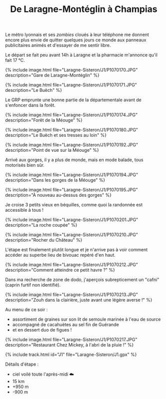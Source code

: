 ﻿---
title: "De Laragne-Montéglin à Champias"
permalink: /Laragne-Sisteron/J1/
sidebar:
  nav: "laragne_sisteron"
enable_tracks: true
---

Le métro lyonnais et ses *zombies* cloués à leur téléphone me donnent encore plus envie de quitter quelques jours ce monde aux panneaux publicitaires animés et d'essayer de me sentir libre.

Le départ se fait peu avant 14h à Laragne et la pharmacie m'annonce qu'il fait 17 °C.

{% include image.html file="Laragne-Sisteron/J1/P1070170.JPG" description="Gare de Laragne-Montéglin" %}

{% include image.html file="Laragne-Sisteron/J1/P1070171.JPG" description="Le Buëch" %}

Le GRP emprunte une bonne partie de la départementale avant de s'enfoncer dans la forêt.

{% include image.html file="Laragne-Sisteron/J1/P1070174.JPG" description="Forêt de la Méouge" %}

{% include image.html file="Laragne-Sisteron/J1/P1070180.JPG" description="Le Buëch et ses tresses au loin" %}

{% include image.html file="Laragne-Sisteron/J1/P1070192.JPG" description="Point de vue sur la Méouge" %}

Arrivé aux gorges, il y a plus de monde, mais en mode balade, tous motorisés bien sûr.

{% include image.html file="Laragne-Sisteron/J1/P1070194.JPG" description="Dans les gorges de la Méouge" %}

{% include image.html file="Laragne-Sisteron/J1/P1070195.JPG" description="À nouveau au-dessus des gorges" %}

Je croise 3 petits vieux en béquilles, comme quoi la randonnée est accessible à tous !

{% include image.html file="Laragne-Sisteron/J1/P1070201.JPG" description="La roche coupée" %}

{% include image.html file="Laragne-Sisteron/J1/P1070210.JPG" description="Rocher du Château" %}

L'étape est finalement plutôt longue et je n'arrive pas à voir comment accéder au superbe lieu de bivouac repéré d'en haut.

{% include image.html file="Laragne-Sisteron/J1/P1070212.JPG" description="Comment atteindre ce petit havre ?" %}

Dans ma recherche de zone de dodo, j'aperçois subrepticement un "cafni" (caprin furtif non identifié).

{% include image.html file="Laragne-Sisteron/J1/P1070213.JPG" description="Zouh dans la clairière, juste avant une légère averse !" %}

Au menu de ce soir :
* assortiment de graines sur son lit de semoule marinée à l'eau de source
* accompagné de cacahuètes au sel fin de Guérande
* et en dessert duo de figues !

{% include image.html file="Laragne-Sisteron/J1/P1070217.JPG" description="Restaurant Chez Mickey, à l'abri de la pluie !" %}

{% include track.html id="J1" file="Laragne-Sisteron/J1.gpx" %}

Détails d'étape :
* ciel voilé toute l'après-midi :cloud:
* 15 km
* +950 m
* -900 m
